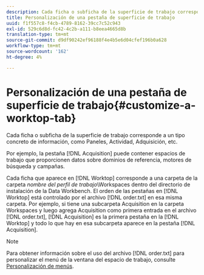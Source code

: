```yaml
---
description: Cada ficha o subficha de la superficie de trabajo corresponde a un tipo concreto de información, como Paneles, Actividad, Adquisición, etc.
title: Personalización de una pestaña de superficie de trabajo
uuid: f1f557c8-f4cb-4789-8162-39cc7c52c943
exl-id: 529c6d8d-fc42-4c2b-a111-b8eea4665d8b
translation-type: tm+mt
source-git-commit: d9df90242ef96188f4e4b5e6d04cfef196b0a628
workflow-type: tm+mt
source-wordcount: '162'
ht-degree: 4%

---
```


# Personalización de una pestaña de superficie de trabajo{#customize-a-worktop-tab}

Cada ficha o subficha de la superficie de trabajo corresponde a un tipo concreto de información, como Paneles, Actividad, Adquisición, etc.

Por ejemplo, la pestaña [!DNL Acquisition] puede contener espacios de trabajo que proporcionen datos sobre dominios de referencia, motores de búsqueda y campañas.

Cada ficha que aparece en [!DNL Worktop] corresponde a una carpeta de la carpeta *nombre del perfil de trabajo*\Workspaces dentro del directorio de instalación de la Data Workbench. El orden de las pestañas en [!DNL Worktop] está controlado por el archivo [!DNL order.txt] en esa misma carpeta. Por ejemplo, si tiene una subcarpeta Acquisition en la carpeta Workspaces y luego agrega Acquisition como primera entrada en el archivo [!DNL order.txt], [!DNL Acquisition] es la primera pestaña en la [!DNL Worktop] y todo lo que hay en esa subcarpeta aparece en la pestaña [!DNL Acquisition].

>[!NOTE]
>
>Para obtener información sobre el uso del archivo [!DNL order.txt] para personalizar el menú de la ventana del espacio de trabajo, consulte [Personalización de menús](../../../../home/c-get-started/c-intf-anlys-ftrs/c-ctm-menus/c-ctm-menus.md#concept-93d4c09cb7f34cd293b7b64fba1cf894).

